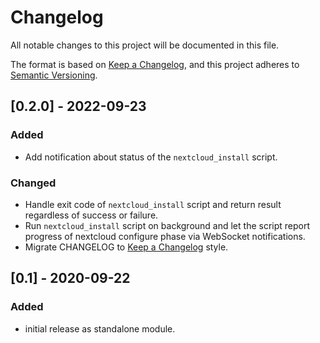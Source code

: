 # Changelog
All notable changes to this project will be documented in this file.

The format is based on [Keep a Changelog](https://keepachangelog.com/en/1.0.0/),
and this project adheres to [Semantic Versioning](https://semver.org/spec/v2.0.0.html).

## [0.2.0] - 2022-09-23
### Added
- Add notification about status of the `nextcloud_install` script.

### Changed
- Handle exit code of `nextcloud_install` script and return result regardless of
  success or failure.
- Run `nextcloud_install` script on background and let the script report progress
  of nextcloud configure phase via WebSocket notifications.
- Migrate CHANGELOG to [Keep a Changelog](https://keepachangelog.com/en/1.0.0/) style.

## [0.1] - 2020-09-22
### Added
- initial release as standalone module.
